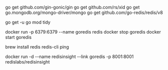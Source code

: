 go get github.com/gin-gonic/gin
go get github.com/rs/xid
go get go.mongodb.org/mongo-driver/mongo
go get github.com/go-redis/redis/v8

go get -u
go mod tidy


docker run -p 6379:6379 --name goredis redis
docker stop goredis
docker start goredis

brew install redis
redis-cli ping

docker run -d --name redisinsight --link goredis -p 8001:8001 redislabs/redisinsight
